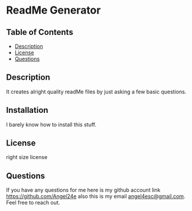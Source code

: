 # ReadMe Generator
## Table of Contents
 - [Description](#Description)
 - [License](#License)
 - [Questions](#Questions)
## Description
 It creates alright quality readMe files by just asking a few basic questions.
## Installation
 I barely know how to install this stuff.
## License
 right size license
## Questions
 If you have any questions for me here is my github account link https://github.com/Angel24e also this is my email angel4esc@gmail.com. Feel free to reach out.
